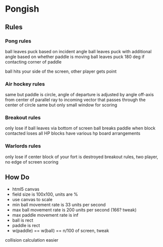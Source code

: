 # Pongish

## Rules

### Pong rules

ball leaves puck based on incident angle
ball leaves puck with additional angle based on whether paddle is moving
ball leaves puck 180 deg if contacting corner of paddle

ball hits your side of the screen, other player gets point

### Air hockey rules

same but paddle is circle, angle of departure is adjusted by angle off-axis from center of parallel ray to incoming vector that passes through the center of circle
same but only small window for scoring

### Breakout rules

only lose if ball leaves via bottom of screen
ball breaks paddle when block contacted loses all HP
blocks have various hp
board arrangements

### Warlords rules

only lose if center block of your fort is destroyed
breakout rules, two player, no edge of screen scoring

## How Do

* html5 canvas
* field size is 100x100, units are %
* use canvas to scale
* min ball movement rate is 33 units per second
* max ball movement rate is 200 units per second (166? tweak)
* max paddle movement rate is inf
* ball is rect
* paddle is rect
* w(paddle) == w(ball) == n/100 of screen, tweak

collision calculation easier
